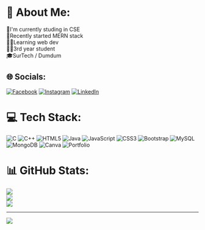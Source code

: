 # 💫 About Me:
🏫I'm currently studing in CSE<br>🌱Recently started MERN stack<br>🧑‍💻Learning web dev<br>🧑‍🎓3rd year student<br>🎓SurTech / Dumdum


## 🌐 Socials:
[![Facebook](https://img.shields.io/badge/Facebook-%231877F2.svg?logo=Facebook&logoColor=white)](https://facebook.com/rahul2cute) [![Instagram](https://img.shields.io/badge/Instagram-%23E4405F.svg?logo=Instagram&logoColor=white)](https://instagram.com/rahull__xyz_) [![LinkedIn](https://img.shields.io/badge/LinkedIn-%230077B5.svg?logo=linkedin&logoColor=white)](https://linkedin.com/in/rahulmahato0101) 

# 💻 Tech Stack:
![C](https://img.shields.io/badge/c-%2300599C.svg?style=plastic&logo=c&logoColor=white) ![C++](https://img.shields.io/badge/c++-%2300599C.svg?style=plastic&logo=c%2B%2B&logoColor=white) ![HTML5](https://img.shields.io/badge/html5-%23E34F26.svg?style=plastic&logo=html5&logoColor=white) ![Java](https://img.shields.io/badge/java-%23ED8B00.svg?style=plastic&logo=openjdk&logoColor=white) ![JavaScript](https://img.shields.io/badge/javascript-%23323330.svg?style=plastic&logo=javascript&logoColor=%23F7DF1E) ![CSS3](https://img.shields.io/badge/css3-%231572B6.svg?style=plastic&logo=css3&logoColor=white) ![Bootstrap](https://img.shields.io/badge/bootstrap-%238511FA.svg?style=plastic&logo=bootstrap&logoColor=white) ![MySQL](https://img.shields.io/badge/mysql-%2300000f.svg?style=plastic&logo=mysql&logoColor=white) ![MongoDB](https://img.shields.io/badge/MongoDB-%234ea94b.svg?style=plastic&logo=mongodb&logoColor=white) ![Canva](https://img.shields.io/badge/Canva-%2300C4CC.svg?style=plastic&logo=Canva&logoColor=white) ![Portfolio](https://img.shields.io/badge/Portfolio-%23000000.svg?style=plastic&logo=firefox&logoColor=#FF7139)
# 📊 GitHub Stats:
![](https://github-readme-stats.vercel.app/api?username=rahullm9&theme=dark&hide_border=false&include_all_commits=true&count_private=false)<br/>
![](https://github-readme-streak-stats.herokuapp.com/?user=rahullm9&theme=dark&hide_border=false)<br/>
![](https://github-readme-stats.vercel.app/api/top-langs/?username=rahullm9&theme=dark&hide_border=false&include_all_commits=true&count_private=false&layout=compact)

---
[![](https://visitcount.itsvg.in/api?id=rahullm9&icon=5&color=11)](https://visitcount.itsvg.in)

<!-- Proudly created with GPRM ( https://gprm.itsvg.in ) -->
